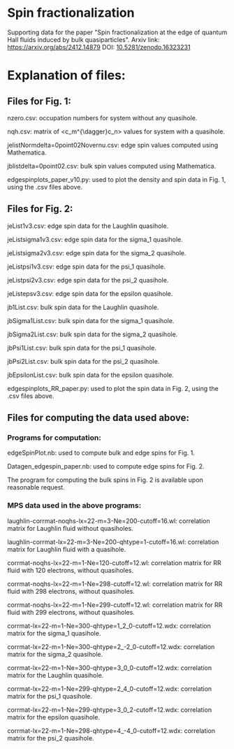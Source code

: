 # Spin fractionalization

Supporting data for the paper "Spin fractionalization at the edge of quantum Hall fluids induced by bulk quasiparticles". Arxiv link: https://arxiv.org/abs/2412.14879 DOI: [10.5281/zenodo.16323231](https://doi.org/10.5281/zenodo.16323231)

# Explanation of files:

## Files for Fig. 1:

nzero.csv: occupation numbers for system without any quasihole.

nqh.csv: matrix of <c_m^{\dagger}c_n> values for system with a quasihole.

jelistNormdelta=0point02Novernu.csv: edge spin values computed using Mathematica.

jblistdelta=0point02.csv: bulk spin values computed using Mathematica.

edgespinplots_paper_v10.py: used to plot the density and spin data in Fig. 1, using the .csv files above. 

## Files for Fig. 2:

jeList1v3.csv: edge spin data for the Laughlin quasihole.

jeListsigma1v3.csv: edge spin data for the sigma_1 quasihole.

jeListsigma2v3.csv: edge spin data for the sigma_2 quasihole.

jeListpsi1v3.csv: edge spin data for the psi_1 quasihole.

jeListpsi2v3.csv: edge spin data for the psi_2 quasihole.

jeListepsv3.csv: edge spin data for the epsilon quasihole.

jb1List.csv: bulk spin data for the Laughlin quasihole.

jbSigma1List.csv: bulk spin data for the sigma_1 quasihole.

jbSigma2List.csv: bulk spin data for the sigma_2 quasihole.

jbPsi1List.csv: bulk spin data for the psi_1 quasihole.

jbPsi2List.csv: bulk spin data for the psi_2 quasihole.

jbEpsilonList.csv: bulk spin data for the epsilon quasihole.

edgespinplots_RR_paper.py: used to plot the spin data in Fig. 2, using the .csv files above.

## Files for computing the data used above:

### Programs for computation: 

edgeSpinPlot.nb: used to compute bulk and edge spins for Fig. 1.

Datagen_edgespin_paper.nb: used to compute edge spins for Fig. 2.

The program for computing the bulk spins in Fig. 2 is available upon reasonable request.

### MPS data used in the above programs:

laughlin-corrmat-noqhs-lx=22-m=3-Ne=200-cutoff=16.wl: correlation matrix for Laughlin fluid without quasiholes.

laughlin-corrmat-lx=22-m=3-Ne=200-qhtype=1-cutoff=16.wl: correlation matrix for Laughlin fluid with a quasihole.

corrmat-noqhs-lx=22-m=1-Ne=120-cutoff=12.wl: correlation matrix for RR fluid with 120 electrons, without quasiholes.

corrmat-noqhs-lx=22-m=1-Ne=298-cutoff=12.wl: correlation matrix for RR fluid with 298 electrons, without quasiholes.

corrmat-noqhs-lx=22-m=1-Ne=299-cutoff=12.wl: correlation matrix for RR fluid with 299 electrons, without quasiholes.

corrmat-lx=22-m=1-Ne=300-qhtype=1_2_0-cutoff=12.wdx: correlation matrix for the sigma_1 quasihole.

corrmat-lx=22-m=1-Ne=300-qhtype=2_-2_0-cutoff=12.wdx: correlation matrix for the sigma_2 quasihole.

corrmat-lx=22-m=1-Ne=300-qhtype=3_0_0-cutoff=12.wdx: correlation matrix for the Laughlin quasihole.

corrmat-lx=22-m=1-Ne=299-qhtype=2_4_0-cutoff=12.wdx: correlation matrix for the psi_1 quasihole.

corrmat-lx=22-m=1-Ne=299-qhtype=3_0_2-cutoff=12.wdx: correlation matrix for the epsilon quasihole.

corrmat-lx=22-m=1-Ne=298-qhtype=4_-4_0-cutoff=12.wdx: correlation matrix for the psi_2 quasihole.


